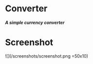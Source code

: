 # Converter

##### A simple currency converter

# Screenshot

![](/screenshots/screenshot.png =50x10)